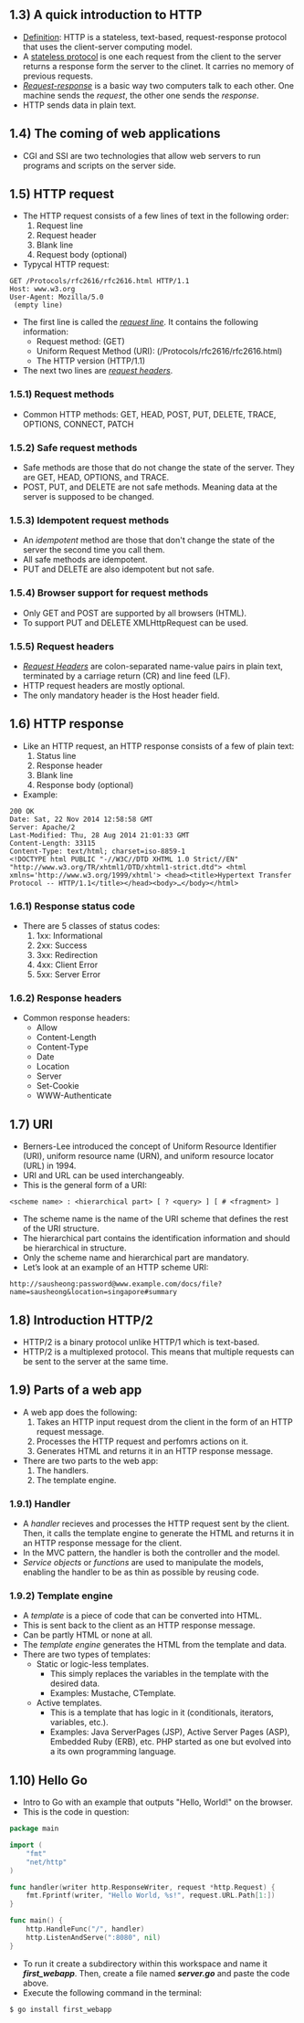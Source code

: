 ## 1.3) A quick introduction to HTTP
* <u>Definition</u>: HTTP is a stateless, text-based, request-response protocol that uses the client-server computing model.
* A <u>stateless protocol</u> is one each request from the client to the server returns a response form the server to the clinet. It carries no memory of previous requests.
* <u>*Request-response*</u> is a basic way two computers talk to each other. One machine sends the *request*, the other one sends the *response*.
* HTTP sends data in plain text.

## 1.4) The coming of web applications
* CGI and SSI are two technologies that allow web servers to run programs and scripts on the server side.

## 1.5) HTTP request
* The HTTP request consists of a few lines of text in the following order:
  1. Request line
  2. Request header
  3. Blank line
  4. Request body (optional)
* Typycal HTTP request:
``` HTTP
GET /Protocols/rfc2616/rfc2616.html HTTP/1.1
Host: www.w3.org
User-Agent: Mozilla/5.0
 (empty line)
```
* The first line is called the <u>*request line*</u>. It contains the following information:
  * Request method: (GET)
  * Uniform Request Method (URI): (/Protocols/rfc2616/rfc2616.html)
  * The HTTP version (HTTP/1.1) 
* The next two lines are <u>*request headers*</u>.

### 1.5.1) Request methods
* Common HTTP methods: GET, HEAD, POST, PUT, DELETE, TRACE, OPTIONS, CONNECT, PATCH

### 1.5.2) Safe request methods
* Safe methods are those that do not change the state of the server. They are GET, HEAD, OPTIONS, and TRACE.
* POST, PUT, and DELETE are not safe methods. Meaning data at the server is supposed to be changed.

### 1.5.3) Idempotent request methods
* An *idempotent* method are those that don't change the state of the server the second time you call them.
* All safe methods are idempotent.
* PUT and DELETE are also idempotent but not safe.

### 1.5.4) Browser support for request methods
* Only GET and POST are supported by all browsers (HTML).
* To support PUT and DELETE XMLHttpRequest can be used.

### 1.5.5) Request headers
* <u>*Request Headers*</u> are colon-separated name-value pairs in plain text, terminated by a carriage return (CR) and line feed (LF).
* HTTP request headers are mostly optional.
* The only mandatory header is the Host header field.

## 1.6) HTTP response
* Like an HTTP request, an HTTP response consists of a few of plain text:
  1. Status line
  2. Response header
  3. Blank line
  4. Response body (optional)
* Example:
``` HTTP
200 OK
Date: Sat, 22 Nov 2014 12:58:58 GMT
Server: Apache/2
Last-Modified: Thu, 28 Aug 2014 21:01:33 GMT
Content-Length: 33115
Content-Type: text/html; charset=iso-8859-1
<!DOCTYPE html PUBLIC "-//W3C//DTD XHTML 1.0 Strict//EN" "http://www.w3.org/TR/xhtml1/DTD/xhtml1-strict.dtd"> <html xmlns='http://www.w3.org/1999/xhtml'> <head><title>Hypertext Transfer Protocol -- HTTP/1.1</title></head><body>…</body></html>
```

### 1.6.1) Response status code
* There are 5 classes of status codes:
  1. 1xx: Informational
  2. 2xx: Success
  3. 3xx: Redirection
  4. 4xx: Client Error
  5. 5xx: Server Error

### 1.6.2) Response headers
* Common response headers:
    * Allow
    * Content-Length
    * Content-Type
    * Date
    * Location
    * Server
    * Set-Cookie
    * WWW-Authenticate

## 1.7) URI
* Berners-Lee introduced the concept of Uniform Resource Identifier (URI), uniform resource name (URN), and uniform resource locator (URL) in 1994.
* URI and URL can be used interchangeably.
* This is the general form of a URI: 
``` URI
<scheme name> : <hierarchical part> [ ? <query> ] [ # <fragment> ]
```
* The scheme name is the name of the URI scheme that defines the rest of the URI structure.
* The hierarchical part contains the identification information and should be hierarchical in structure.
* Only the scheme name and hierarchical part are mandatory.
* Let’s look at an example of an HTTP scheme URI:
``` URI
http://sausheong:password@www.example.com/docs/file?name=sausheong&location=singapore#summary
```

## 1.8) Introduction HTTP/2
* HTTP/2 is a binary protocol unlike HTTP/1 which is text-based.
* HTTP/2 is a multiplexed protocol. This means that multiple requests can be sent to the server at the same time.

## 1.9) Parts of a web app
* A web app does the following:
    1. Takes an HTTP input request drom the client in the form of an HTTP request message.
    2. Processes the HTTP request and perfomrs actions on it.
    3. Generates HTML and returns it in an HTTP response message.
* There are two parts to the web app:
    1. The handlers.
    2. The template engine.

### 1.9.1) Handler
* A *handler* recieves and processes the HTTP request sent by the client. Then, it calls the template engine to generate the HTML and returns it in an HTTP response message for the client.
* In the MVC pattern, the handler is both the controller and the model.
* *Service objects* or *functions* are used to manipulate the models, enabling the handler to be as thin as possible by reusing code.

### 1.9.2) Template engine
* A *template* is a piece of code that can be converted into HTML.
* This is sent back to the client as an HTTP response message.
* Can be partly HTML or none at all.
* The *template engine* generates the HTML from the template and data.
* There are two types of templates:
    * Static or logic-less templates.
        * This simply replaces the variables in the template with the desired data.
        * Examples: Mustache, CTemplate.
    * Active templates.
        * This is a template that has logic in it (conditionals, iterators, variables, etc.).
        * Examples: Java ServerPages (JSP), Active Server Pages (ASP), Embedded Ruby (ERB), etc. PHP started as one but evolved into a its own programming language.

## 1.10) Hello Go
* Intro to Go with an example that outputs "Hello, World!" on the browser.
* This is the code in question:
``` Go
package main

import (
    "fmt"
    "net/http"
)

func handler(writer http.ResponseWriter, request *http.Request) {
    fmt.Fprintf(writer, "Hello World, %s!", request.URL.Path[1:])
}

func main() {
    http.HandleFunc("/", handler)
    http.ListenAndServe(":8080", nil)
}
```
* To run it create a subdirectory within this workspace and name it ***first_webapp***. Then, create a file named ***server.go*** and paste the code above.
* Execute the following command in the terminal:
``` Bash
$ go install first_webapp
```